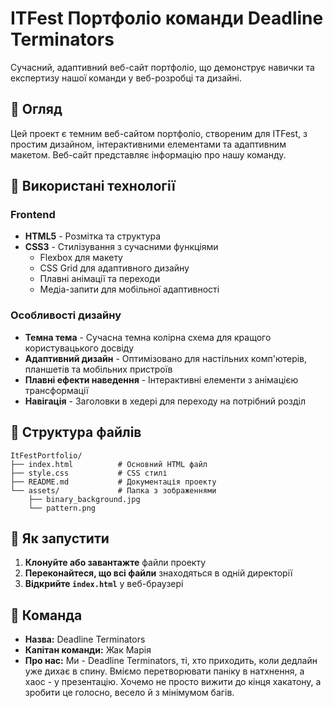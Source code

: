 # ITFest Портфоліо команди Deadline Terminators

Сучасний, адаптивний веб-сайт портфоліо, що демонструє навички та експертизу нашої команди у веб-розробці та дизайні.

## 🌟 Огляд

Цей проект є темним веб-сайтом портфоліо, створеним для ITFest, з простим дизайном, інтерактивними елементами та адаптивним макетом. Веб-сайт представляє інформацію про нашу команду.

## 🚀 Використані технології

### Frontend
- **HTML5** - Розмітка та структура
- **CSS3** - Стилізування з сучасними функціями
  - Flexbox для макету
  - CSS Grid для адаптивного дизайну
  - Плавні анімації та переходи
  - Медіа-запити для мобільної адаптивності

### Особливості дизайну
- **Темна тема** - Сучасна темна колірна схема для кращого користувацького досвіду
- **Адаптивний дизайн** - Оптимізовано для настільних комп'ютерів, планшетів та мобільних пристроїв
- **Плавні ефекти наведення** - Інтерактивні елементи з анімацією трансформації
- **Навігація** - Заголовки в хедері для переходу на потрібний розділ

## 📁 Структура файлів

```
ItFestPortfolio/
├── index.html          # Основний HTML файл
├── style.css           # CSS стилі
├── README.md           # Документація проекту
└── assets/             # Папка з зображеннями
    ├── binary_background.jpg
    └── pattern.png
```

## 🚀 Як запустити

1. **Клонуйте або завантажте** файли проекту
2. **Переконайтеся, що всі файли** знаходяться в одній директорії
4. **Відкрийте `index.html`** у веб-браузері

## 👥 Команда

- **Назва:** Deadline Terminators
- **Капітан команди:** Жак Марія
- **Про нас:** Ми - Deadline Terminators, ті, хто приходить, коли дедлайн уже дихає в спину. Вміємо перетворювати паніку в натхнення, а хаос - у презентацію. Хочемо не просто вижити до кінця хакатону, а зробити це голосно, весело й з мінімумом багів.
